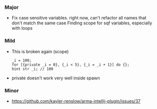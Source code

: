 ### Major
* Fix case sensitive variables. right now, can't refactor all names that don't match the same case
Finding scope for sqf variables, especially with loops

### Mild
* This is broken again (scope)
    ```
    _i = 100;
    for [{private _i = 0}, {_i < 5}, {_i = _i + 1}] do {};
    hint str _i; // 100
    ```
* private doesn't work very well inside spawn

### Minor
* https://github.com/kayler-renslow/arma-intellij-plugin/issues/37
